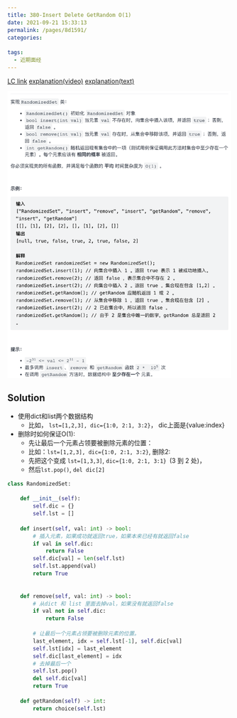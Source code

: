 ```yaml
---
title: 380-Insert Delete GetRandom O(1)
date: 2021-09-21 15:33:13
permalink: /pages/8d1591/
categories:
  
tags:
  - 近期面经
---
```

[LC link](https://leetcode.com/problems/insert-delete-getrandom-o1/)
  [explanation(video)](https://zxi.mytechroad.com/blog/hashtable/leetcode-380-insert-delete-getrandom-o1/)
  [explanation(text)](https://leetcode-cn.com/problems/insert-delete-getrandom-o1/solution/chang-shu-shi-jian-cha-ru-shan-chu-he-huo-qu-sui-j/)

![](https://raw.githubusercontent.com/emmableu/image/master/380-0.png)

## Solution
- 使用dict和list两个数据结构
  - 比如， `lst=[1,2,3], dic={1:0, 2:1, 3:2}`， dic上面是{value:index}
- 删除时如何保证O(1):
  - 先让最后一个元素占领要被删除元素的位置：
  - 比如：`lst=[1,2,3], dic={1:0, 2:1, 3:2}`, 删除2:
  - 先把这个变成 `lst=[1,3,3]`, `dic={1:0, 2:1, 3:1} `(3 到 2 处)，
  - 然后`lst.pop()`, `del dic[2]`
```python
class RandomizedSet:

    def __init__(self):
        self.dic = {}
        self.lst = []
    
    def insert(self, val: int) -> bool:
        # 插入元素，如果成功就返回true，如果本来已经有就返回false
        if val in self.dic:
            return False
        self.dic[val] = len(self.lst)
        self.lst.append(val)
        return True

        
    def remove(self, val: int) -> bool:
        # 从dict 和 list 里面去掉val，如果没有就返回false  
        if val not in self.dic:
            return False
        
        # 让最后一个元素占领要被删除元素的位置。
        last_element, idx = self.lst[-1], self.dic[val]
        self.lst[idx] = last_element
        self.dic[last_element] = idx
        # 去掉最后一个
        self.lst.pop()
        del self.dic[val]
        return True

    def getRandom(self) -> int:
        return choice(self.lst)
```
